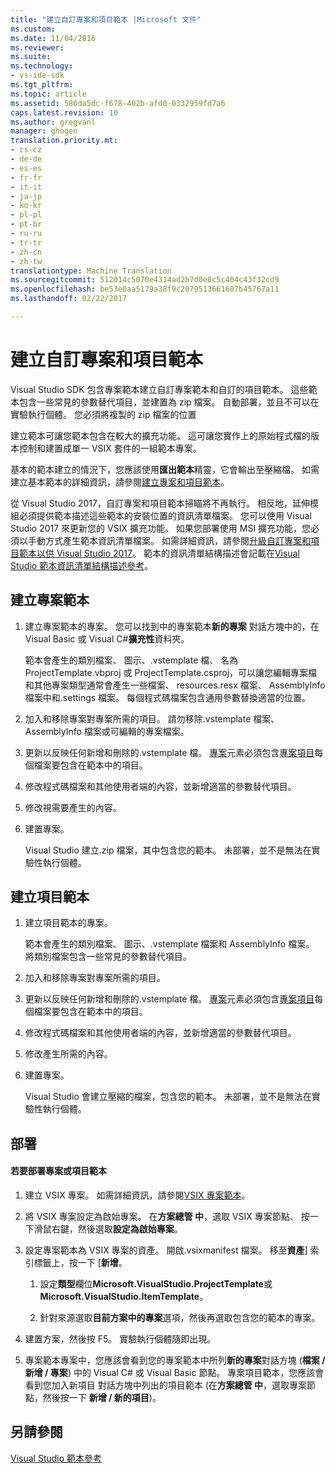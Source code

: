 ```yaml
---
title: "建立自訂專案和項目範本 |Microsoft 文件"
ms.custom: 
ms.date: 11/04/2016
ms.reviewer: 
ms.suite: 
ms.technology:
- vs-ide-sdk
ms.tgt_pltfrm: 
ms.topic: article
ms.assetid: 586da5dc-f678-402b-afd0-0332959fd7a6
caps.latest.revision: 10
ms.author: gregvanl
manager: ghogen
translation.priority.mt:
- cs-cz
- de-de
- es-es
- fr-fr
- it-it
- ja-jp
- ko-kr
- pl-pl
- pt-br
- ru-ru
- tr-tr
- zh-cn
- zh-tw
translationtype: Machine Translation
ms.sourcegitcommit: 512014c5070e4314ad2b7d0e8c5c404c43f32cd9
ms.openlocfilehash: be53e0aa5179a38f9c2079513661607b45767a11
ms.lasthandoff: 02/22/2017

---
```

# <a name="creating-custom-project-and-item-templates"></a>建立自訂專案和項目範本
Visual Studio SDK 包含專案範本建立自訂專案範本和自訂的項目範本。 這些範本包含一些常見的參數替代項目，並建置為 zip 檔案。 自動部署，並且不可以在實驗執行個體。 您必須將複製的 zip 檔案的位置  
  
 建立範本可讓您範本包含在較大的擴充功能。 這可讓您實作上的原始程式檔的版本控制和建置成單一 VSIX 套件的一組範本專案。  
  
 基本的範本建立的情況下，您應該使用**匯出範本**精靈，它會輸出至壓縮檔。 如需建立基本範本的詳細資訊，請參閱[建立專案和項目範本](../ide/creating-project-and-item-templates.md)。  
  
 從 Visual Studio 2017，自訂專案和項目範本掃瞄將不再執行。 相反地，延伸模組必須提供範本描述這些範本的安裝位置的資訊清單檔案。 您可以使用 Visual Studio 2017 來更新您的 VSIX 擴充功能。 如果您部署使用 MSI 擴充功能，您必須以手動方式產生範本資訊清單檔案。 如需詳細資訊，請參閱[升級自訂專案和項目範本以供 Visual Studio 2017](../extensibility/upgrading-custom-project-and-item-templates-for-visual-studio-2017.md)。 範本的資訊清單結構描述會記載在[Visual Studio 範本資訊清單結構描述參考](../extensibility/visual-studio-template-manifest-schema-reference.md)。  
  
## <a name="creating-a-project-template"></a>建立專案範本  
  
1.  建立專案範本的專案。 您可以找到中的專案範本**新的專案** 對話方塊中的，在 Visual Basic 或 Visual C#**擴充性**資料夾。  
  
     範本會產生的類別檔案、 圖示、.vstemplate 檔、 名為 ProjectTemplate.vbproj 或 ProjectTemplate.csproj，可以讓您編輯專案檔和其他專案類型通常會產生一些檔案、 resources.resx 檔案、 AssemblyInfo 檔案中和.settings 檔案。 每個程式碼檔案包含通用參數替換適當的位置。  
  
2.  加入和移除專案對專案所需的項目。 請勿移除.vstemplate 檔案、 AssemblyInfo 檔案或可編輯的專案檔案。  
  
3.  更新以反映任何新增和刪除的.vstemplate 檔。 [專案](../extensibility/project-element-visual-studio-templates.md)元素必須包含[專案項目](../extensibility/projectitem-element-visual-studio-item-templates.md)每個檔案要包含在範本中的項目。  
  
4.  修改程式碼檔案和其他使用者端的內容，並新增適當的參數替代項目。  
  
5.  修改視需要產生的內容。  
  
6.  建置專案。  
  
     Visual Studio 建立.zip 檔案，其中包含您的範本。 未部署，並不是無法在實驗性執行個體。  
  
## <a name="creating-an-item-template"></a>建立項目範本  
  
1.  建立項目範本的專案。  
  
     範本會產生的類別檔案、 圖示、.vstemplate 檔案和 AssemblyInfo 檔案。 將類別檔案包含一些常見的參數替代項目。  
  
2.  加入和移除專案對專案所需的項目。  
  
3.  更新以反映任何新增和刪除的.vstemplate 檔。 [專案](../extensibility/project-element-visual-studio-templates.md)元素必須包含[專案項目](../extensibility/projectitem-element-visual-studio-item-templates.md)每個檔案要包含在範本中的項目。  
  
4.  修改程式碼檔案和其他使用者端的內容，並新增適當的參數替代項目。  
  
5.  修改產生所需的內容。  
  
6.  建置專案。  
  
     Visual Studio 會建立壓縮的檔案，包含您的範本。 未部署，並不是無法在實驗性執行個體。  
  
## <a name="deployment"></a>部署  
  
#### <a name="to-deploy-the-project-or-item-template"></a>若要部署專案或項目範本  
  
1.  建立 VSIX 專案。 如需詳細資訊，請參閱[VSIX 專案範本](../extensibility/vsix-project-template.md)。  
  
2.  將 VSIX 專案設定為啟始專案。 在**方案總管 中**，選取 VSIX 專案節點、 按一下滑鼠右鍵，然後選取**設定為啟始專案**。  
  
3.  設定專案範本為 VSIX 專案的資產。 開啟.vsixmanifest 檔案。 移至**資產**] 索引標籤上，按一下 [**新增**。  
  
    1.  設定**類型**欄位**Microsoft.VisualStudio.ProjectTemplate**或**Microsoft.VisualStudio.ItemTemplate**。  
  
    2.  針對來源選取**目前方案中的專案**選項，然後再選取包含您的範本的專案。  
  
4.  建置方案，然後按 F5。 實驗執行個體隨即出現。  
  
5.  專案範本專案中，您應該會看到您的專案範本中所列**新的專案**對話方塊 (**檔案 / 新增 / 專案**) 中的 Visual C# 或 Visual Basic 節點。 專案項目範本，您應該會看到您加入新項目 對話方塊中列出的項目範本 (在**方案總管 中**，選取專案節點，然後按一下 **新增 / 新的項目**)。  
  
## <a name="see-also"></a>另請參閱  
 [Visual Studio 範本參考](../ide/visual-studio-template-reference.md)
